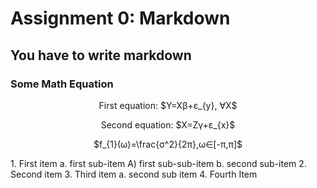 # Assignment 0: Markdown
## You have to write markdown
### Some Math Equation
<p align="center">First equation: $Y=X&beta;+&epsilon;_{y}, &forall;X$</p>
<p align = "center">Second equation: $X=Z&gamma;+&epsilon;_{x}$</p>
<p align = "center">$f_{1}(&omega;)=\frac{&sigma;^2}{2&pi;},&omega;&in;[-&pi;,&pi;]$</p>
1. First item
    a. first sub-item
    A) first sub-sub-item
    b. second sub-item
2. Second item
3. Third item 
    a. second sub item
4. Fourth Item